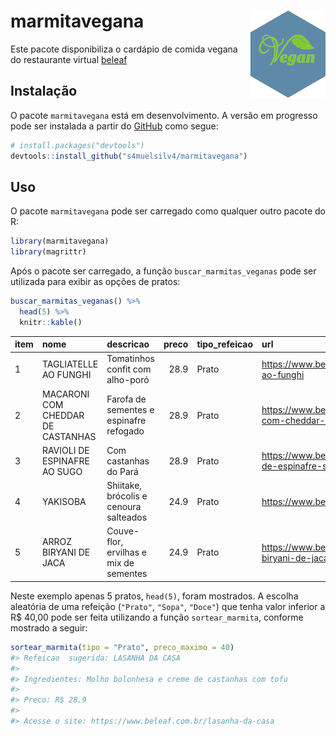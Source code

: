 
<!-- README.md is generated from README.Rmd. Please edit that file -->

# marmitavegana <img src="man/figures/marmitavegana_hex.png" align="right" width = "120px"/>

<!-- badges: start -->
<!-- badges: end -->

Este pacote disponibiliza o cardápio de comida vegana do restaurante
virtual [beleaf](https://www.beleaf.com.br/cardapio-marmitas-veganas)

## Instalação

O pacote `marmitavegana` está em desenvolvimento. A versão em progresso
pode ser instalada a partir do [GitHub](https://github.com/) como segue:

``` r
# install.packages("devtools")
devtools::install_github("s4muelsilv4/marmitavegana")
```

## Uso

O pacote `marmitavegana` pode ser carregado como qualquer outro pacote
do R:

``` r
library(marmitavegana)
library(magrittr)
```

Após o pacote ser carregado, a função `buscar_marmitas_veganas` pode ser
utilizada para exibir as opções de pratos:

``` r
buscar_marmitas_veganas() %>% 
  head(5) %>% 
  knitr::kable()
```

| item | nome                              | descricao                               | preco | tipo\_refeicao | url                                                           |
|:-----|:----------------------------------|:----------------------------------------|------:|:---------------|:--------------------------------------------------------------|
| 1    | TAGLIATELLE AO FUNGHI             | Tomatinhos confit com alho-poró         |  28.9 | Prato          | <https://www.beleaf.com.br/tagliatelle-ao-funghi>             |
| 2    | MACARONI COM CHEDDAR DE CASTANHAS | Farofa de sementes e espinafre refogado |  28.9 | Prato          | <https://www.beleaf.com.br/macaroni-com-cheddar-de-castanhas> |
| 3    | RAVIOLI DE ESPINAFRE AO SUGO      | Com castanhas do Pará                   |  28.9 | Prato          | <https://www.beleaf.com.br/ravioli-de-espinafre-sugo>         |
| 4    | YAKISOBA                          | Shiitake, brócolis e cenoura salteados  |  24.9 | Prato          | <https://www.beleaf.com.br/yakisoba>                          |
| 5    | ARROZ BIRYANI DE JACA             | Couve-flor, ervilhas e mix de sementes  |  24.9 | Prato          | <https://www.beleaf.com.br/arroz-biryani-de-jaca>             |

Neste exemplo apenas 5 pratos, `head(5)`, foram mostrados. A escolha
aleatória de uma refeição (`"Prato"`, `"Sopa"`, `"Doce"`) que tenha
valor inferior a R$ 40,00 pode ser feita utilizando a função
`sortear_marmita`, conforme mostrado a seguir:

``` r
sortear_marmita(tipo = "Prato", preco_maximo = 40)
#> Refeicao  sugerida: LASANHA DA CASA 
#> 
#> Ingredientes: Molho bolonhesa e creme de castanhas com tofu 
#> 
#> Preco: R$ 28.9 
#> 
#> Acesse o site: https://www.beleaf.com.br/lasanha-da-casa
```
